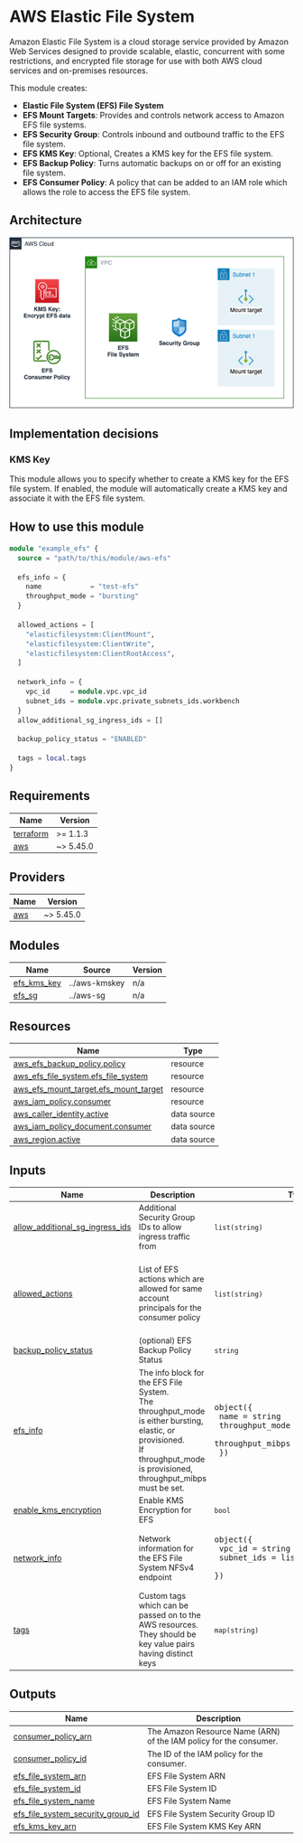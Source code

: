 # AWS Elastic File System

Amazon Elastic File System is a cloud storage service provided by Amazon Web Services designed to provide scalable, elastic, concurrent with some restrictions, and encrypted file storage for use with both AWS cloud services and on-premises resources.

This module creates:

- **Elastic File System (EFS) File System**
- **EFS Mount Targets**: Provides and controls network access to Amazon EFS file systems.
- **EFS Security Group**: Controls inbound and outbound traffic to the EFS file system.
- **EFS KMS Key**: Optional, Creates a KMS key for the EFS file system.
- **EFS Backup Policy**: Turns automatic backups on or off for an existing file system.
- **EFS Consumer Policy**: A policy that can be added to an IAM role which allows the role to access the EFS file system.

## Architecture

![alt text](./images/efs.png)

## Implementation decisions

### KMS Key

This module allows you to specify whether to create a KMS key for the EFS file system. If enabled, the module will automatically create a KMS key and associate it with the EFS file system.

## How to use this module

```terraform
module "example_efs" {
  source = "path/to/this/module/aws-efs"

  efs_info = {
    name            = "test-efs"
    throughput_mode = "bursting"
  }

  allowed_actions = [
    "elasticfilesystem:ClientMount",
    "elasticfilesystem:ClientWrite",
    "elasticfilesystem:ClientRootAccess",
  ]

  network_info = {
    vpc_id     = module.vpc.vpc_id
    subnet_ids = module.vpc.private_subnets_ids.workbench
  }
  allow_additional_sg_ingress_ids = []

  backup_policy_status = "ENABLED"

  tags = local.tags
}
```

<!-- BEGIN_TF_DOCS -->
## Requirements

| Name | Version |
|------|---------|
| <a name="requirement_terraform"></a> [terraform](#requirement\_terraform) | >= 1.1.3 |
| <a name="requirement_aws"></a> [aws](#requirement\_aws) | ~> 5.45.0 |

## Providers

| Name | Version |
|------|---------|
| <a name="provider_aws"></a> [aws](#provider\_aws) | ~> 5.45.0 |

## Modules

| Name | Source | Version |
|------|--------|---------|
| <a name="module_efs_kms_key"></a> [efs\_kms\_key](#module\_efs\_kms\_key) | ../aws-kmskey | n/a |
| <a name="module_efs_sg"></a> [efs\_sg](#module\_efs\_sg) | ../aws-sg | n/a |

## Resources

| Name | Type |
|------|------|
| [aws_efs_backup_policy.policy](https://registry.terraform.io/providers/hashicorp/aws/latest/docs/resources/efs_backup_policy) | resource |
| [aws_efs_file_system.efs_file_system](https://registry.terraform.io/providers/hashicorp/aws/latest/docs/resources/efs_file_system) | resource |
| [aws_efs_mount_target.efs_mount_target](https://registry.terraform.io/providers/hashicorp/aws/latest/docs/resources/efs_mount_target) | resource |
| [aws_iam_policy.consumer](https://registry.terraform.io/providers/hashicorp/aws/latest/docs/resources/iam_policy) | resource |
| [aws_caller_identity.active](https://registry.terraform.io/providers/hashicorp/aws/latest/docs/data-sources/caller_identity) | data source |
| [aws_iam_policy_document.consumer](https://registry.terraform.io/providers/hashicorp/aws/latest/docs/data-sources/iam_policy_document) | data source |
| [aws_region.active](https://registry.terraform.io/providers/hashicorp/aws/latest/docs/data-sources/region) | data source |

## Inputs

| Name | Description | Type | Default | Required |
|------|-------------|------|---------|:--------:|
| <a name="input_allow_additional_sg_ingress_ids"></a> [allow\_additional\_sg\_ingress\_ids](#input\_allow\_additional\_sg\_ingress\_ids) | Additional Security Group IDs to allow ingress traffic from | `list(string)` | `[]` | no |
| <a name="input_allowed_actions"></a> [allowed\_actions](#input\_allowed\_actions) | List of EFS actions which are allowed for same account principals for the consumer policy | `list(string)` | <pre>[<br>  "elasticfilesystem:ClientMount",<br>  "elasticfilesystem:ClientWrite",<br>  "elasticfilesystem:ClientRootAccess"<br>]</pre> | no |
| <a name="input_backup_policy_status"></a> [backup\_policy\_status](#input\_backup\_policy\_status) | (optional) EFS Backup Policy Status | `string` | `"ENABLED"` | no |
| <a name="input_efs_info"></a> [efs\_info](#input\_efs\_info) | The info block for the EFS File System.<br>The throughput\_mode is either bursting, elastic, or provisioned.<br>If throughput\_mode is provisioned, throughput\_mibps must be set. | <pre>object({<br>    name             = string<br>    throughput_mode  = string<br>    throughput_mibps = optional(number)<br>  })</pre> | <pre>{<br>  "name": "test-efs",<br>  "throughput_mode": "bursting"<br>}</pre> | no |
| <a name="input_enable_kms_encryption"></a> [enable\_kms\_encryption](#input\_enable\_kms\_encryption) | Enable KMS Encryption for EFS | `bool` | `false` | no |
| <a name="input_network_info"></a> [network\_info](#input\_network\_info) | Network information for the EFS File System NFSv4 endpoint | <pre>object({<br>    vpc_id     = string<br>    subnet_ids = list(string)<br>  })</pre> | n/a | yes |
| <a name="input_tags"></a> [tags](#input\_tags) | Custom tags which can be passed on to the AWS resources. They should be key value pairs having distinct keys | `map(string)` | `{}` | no |

## Outputs

| Name | Description |
|------|-------------|
| <a name="output_consumer_policy_arn"></a> [consumer\_policy\_arn](#output\_consumer\_policy\_arn) | The Amazon Resource Name (ARN) of the IAM policy for the consumer. |
| <a name="output_consumer_policy_id"></a> [consumer\_policy\_id](#output\_consumer\_policy\_id) | The ID of the IAM policy for the consumer. |
| <a name="output_efs_file_system_arn"></a> [efs\_file\_system\_arn](#output\_efs\_file\_system\_arn) | EFS File System ARN |
| <a name="output_efs_file_system_id"></a> [efs\_file\_system\_id](#output\_efs\_file\_system\_id) | EFS File System ID |
| <a name="output_efs_file_system_name"></a> [efs\_file\_system\_name](#output\_efs\_file\_system\_name) | EFS File System Name |
| <a name="output_efs_file_system_security_group_id"></a> [efs\_file\_system\_security\_group\_id](#output\_efs\_file\_system\_security\_group\_id) | EFS File System Security Group ID |
| <a name="output_efs_kms_key_arn"></a> [efs\_kms\_key\_arn](#output\_efs\_kms\_key\_arn) | EFS File System KMS Key ARN |
<!-- END_TF_DOCS -->

